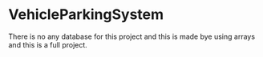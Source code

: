 # VehicleParkingSystem

There is no any database for this project and this is made bye using arrays and this is a full project.

